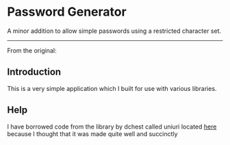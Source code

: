 Password Generator
==================

A minor addition to allow simple passwords using a restricted character set.

---

From the original:

Introduction
------------
This is a very simple application which I built for use with various libraries.

Help
----
I have borrowed code from the library by dchest called uniuri located [here](https://github.com/dchest/uniuri)
because I thought that it was made quite well and succinctly
